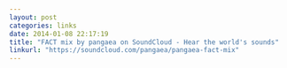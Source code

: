 ```yaml
---
layout: post
categories: links
date: 2014-01-08 22:17:19
title: "FACT mix by pangaea on SoundCloud - Hear the world's sounds"
linkurl: "https://soundcloud.com/pangaea/pangaea-fact-mix"
---
```

